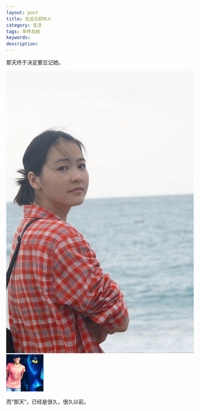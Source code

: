 ```yaml
---
layout: post
title: 无法忘却的人
category: 生活
tags: 年终总结
keywords: 
description: 
---
```


  那天终于决定要忘记她。
  
  ![lemon](/public/img/figure/lemon.jpg)
  ![lemon](/public/img/1.jpg)
  
  而“那天”，已经是很久，很久以前。